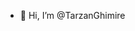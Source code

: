 - 👋 Hi, I’m @TarzanGhimire



<!---
Tarzan-psychopath/Tarzan-psychopath is a ✨ special ✨ repository because its `README.md` (this file) appears on your GitHub profile.
You can click the Preview link to take a look at your changes.
--->
